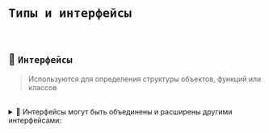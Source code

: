 # `Типы и интерфейсы`

<br>

## 🚩 `Интерфейсы` 
>Используются для определения структуры объектов, функций или классов

<br>

<details>
<summary>🔹 Интерфейсы могут быть объединены и расширены другими интерфейсами:</summary>

<br>

Могут быть расширены через `extends` 👇

```typescript
interface User {
  name: string
}

interface Developer {
  direction: string
}

interface Student extends User, Developer {
  // 👉🏼 name: string будет унаследованно  
  // 👉🏼 direction: string будет унаследованно  
  age: number
}
```
Могут быть объединены в тип путем использования оператора `&` (пересечение) 👇

```typescript
interface X {
    commonProp: string;
    uniqueX: number;
}

interface Y {
    commonProp: string;
    uniqueY: boolean;
}

type XY = X & Y;
```

<br>

&emsp;&emsp; Интерфейсы с одинаковым названием дополняют друг друга  👇
```typescript
interface User {
  name: string
}

interface User {
  age: number
}

const user:User = {
  name: 'Jon',
  age: 22
}
```

<br>

</details>



